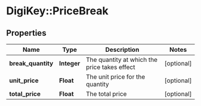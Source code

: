 # DigiKey::PriceBreak

## Properties
Name | Type | Description | Notes
------------ | ------------- | ------------- | -------------
**break_quantity** | **Integer** | The quantity at which the price takes effect | [optional] 
**unit_price** | **Float** | The unit price for the quantity | [optional] 
**total_price** | **Float** | The total price | [optional] 


